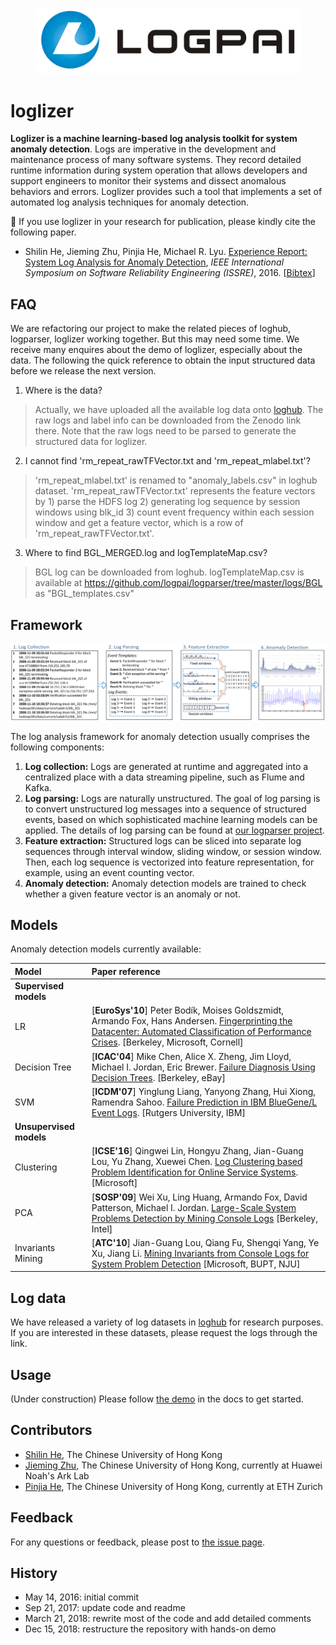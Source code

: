 <p align="center"> <a href="https://github.com/logpai"> <img src="https://github.com/logpai/logpai.github.io/blob/master/img/logpai_logo.jpg" width="425"></a></p>


# loglizer

**Loglizer is a machine learning-based log analysis toolkit for system anomaly detection**. Logs are imperative in the development and maintenance process of many software systems. They record detailed
runtime information during system operation that allows developers and support engineers to monitor their systems and dissect anomalous behaviors and errors. Loglizer provides such a tool that implements a set of automated log analysis techniques for anomaly detection. 


:telescope: If you use loglizer in your research for publication, please kindly cite the following paper.
+ Shilin He, Jieming Zhu, Pinjia He, Michael R. Lyu. [Experience Report: System Log Analysis for Anomaly Detection](https://jiemingzhu.github.io/pub/slhe_issre2016.pdf), *IEEE International Symposium on Software Reliability Engineering (ISSRE)*, 2016. [[Bibtex](https://dblp.org/rec/bibtex/conf/issre/HeZHL16)]

## FAQ
We are refactoring our project to make the related pieces of loghub, logparser, loglizer working together. But this may need some time. We receive many enquires about the demo of loglizer, especially about the data. The following the quick reference to obtain the input structured data before we release the next version. 

1. Where is the data? 
  > Actually, we have uploaded all the available log data onto [loghub](https://github.com/logpai/loghub). The raw logs and label info can be downloaded from the Zenodo link there. Note that the raw logs need to be parsed to generate the structured data for loglizer.

2. I cannot find 'rm_repeat_rawTFVector.txt and 'rm_repeat_mlabel.txt'?
  > 'rm_repeat_mlabel.txt' is renamed to "anomaly_labels.csv" in loghub dataset. 'rm_repeat_rawTFVector.txt' represents the feature vectors by 1) parse the HDFS log 2) generating log sequence by session windows using blk_id 3) count event frequency within each session window and get a feature vector, which is a row of 'rm_repeat_rawTFVector.txt'.

3. Where to find BGL_MERGED.log and logTemplateMap.csv?
  > BGL log can be downloaded from loghub. logTemplateMap.csv is available at https://github.com/logpai/logparser/tree/master/logs/BGL as "BGL_templates.csv" 
  

## Framework

![Framework of Anomaly Detection](/docs/img/framework.png)

The log analysis framework for anomaly detection usually comprises the following components:

1. **Log collection:** Logs are generated at runtime and aggregated into a centralized place with a data streaming pipeline, such as Flume and Kafka. 
2. **Log parsing:** Logs are naturally unstructured. The goal of log parsing is to convert unstructured log messages into a sequence of structured events, based on which sophisticated machine learning models can be applied. The details of log parsing can be found at [our logparser project](https://github.com/logpai/logparser).
3. **Feature extraction:** Structured logs can be sliced into separate log sequences through interval window, sliding window, or session window. Then, each log sequence is vectorized into feature representation, for example, using an event counting vector. 
4. **Anomaly detection:** Anomaly detection models are trained to check whether a given feature vector is an anomaly or not.


## Models

Anomaly detection models currently available:

| Model | Paper reference |
| :--- | :--- |
| **Supervised models** |
| LR | [**EuroSys'10**] Peter Bodík, Moises Goldszmidt, Armando Fox, Hans Andersen. [Fingerprinting the Datacenter: Automated Classification of Performance Crises](https://www.microsoft.com/en-us/research/wp-content/uploads/2009/07/hiLighter.pdf). [Berkeley, Microsoft, Cornell] |
| Decision Tree | [**ICAC'04**] Mike Chen, Alice X. Zheng, Jim Lloyd, Michael I. Jordan, Eric Brewer. [Failure Diagnosis Using Decision Trees](http://www.cs.berkeley.edu/~brewer/papers/icac2004_chen_diagnosis.pdf). [Berkeley, eBay] |
| SVM | [**ICDM'07**] Yinglung Liang, Yanyong Zhang, Hui Xiong, Ramendra Sahoo. [Failure Prediction in IBM BlueGene/L Event Logs](https://www.researchgate.net/publication/4324148_Failure_Prediction_in_IBM_BlueGeneL_Event_Logs). [Rutgers University, IBM]|
| **Unsupervised models** |
| Clustering | [**ICSE'16**] Qingwei Lin, Hongyu Zhang, Jian-Guang Lou, Yu Zhang, Xuewei Chen. [Log Clustering based Problem Identification for Online Service Systems](https://www.microsoft.com/en-us/research/wp-content/uploads/2016/07/ICSE-2016-2-Log-Clustering-based-Problem-Identification-for-Online-Service-Systems.pdf). [Microsoft]| 
| PCA | [**SOSP'09**] Wei Xu, Ling Huang, Armando Fox, David Patterson, Michael I. Jordan. [Large-Scale System Problems Detection by Mining Console Logs](http://iiis.tsinghua.edu.cn/~weixu/files/sosp09.pdf) [Berkeley, Intel] |
| Invariants Mining | [**ATC'10**] Jian-Guang Lou, Qiang Fu, Shengqi Yang, Ye Xu, Jiang Li. [Mining Invariants from Console Logs for System Problem Detection](https://www.usenix.org/legacy/event/atc10/tech/full_papers/Lou.pdf) [Microsoft, BUPT, NJU]|


## Log data
We have released a variety of log datasets in [loghub](https://github.com/logpai/loghub) for research purposes. If you are interested in these datasets, please request the logs through the link.


## Usage
(Under construction) Please follow [the demo](./docs/demo.md) in the docs to get started.


## Contributors
+ [Shilin He](https://shilinhe.github.io), The Chinese University of Hong Kong
+ [Jieming Zhu](https://jiemingzhu.github.io), The Chinese University of Hong Kong, currently at Huawei Noah's Ark Lab
+ [Pinjia He](https://pinjiahe.github.io/), The Chinese University of Hong Kong, currently at ETH Zurich


## Feedback
For any questions or feedback, please post to [the issue page](https://github.com/logpai/loglizer/issues/new). 


## History
* May 14, 2016: initial commit 
* Sep 21, 2017: update code and readme 
* March 21, 2018: rewrite most of the code and add detailed comments
* Dec 15, 2018: restructure the repository with hands-on demo
